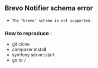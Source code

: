 ## Brevo Notifier schema error



- `The "brevo" scheme is not supported.`


### How to reproduce :

- git clone
- composer install
- symfony server:start
- go to `/`

